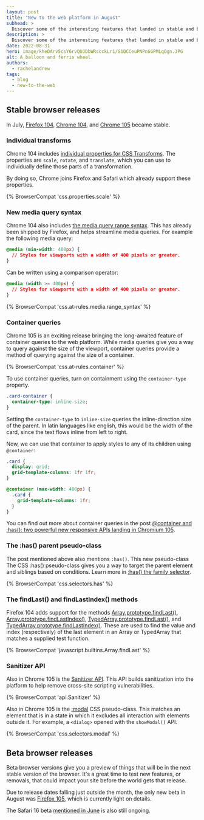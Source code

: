 ```yaml
---
layout: post
title: "New to the web platform in August"
subhead: >
  Discover some of the interesting features that landed in stable and beta web browsers during August 2022.
description: >
  Discover some of the interesting features that landed in stable and beta web browsers during August 2022.
date: 2022-08-31
hero: image/kheDArv5csY6rvQUJDbWRscckLr1/S1QCCeuPNPnSGPMLqOgn.JPG
alt: A balloon and ferris wheel.
authors:
  - rachelandrew
tags:
  - blog
  - new-to-the-web
---
```


## Stable browser releases

In July, [Firefox 104](https://developer.mozilla.org/docs/Mozilla/Firefox/Releases/104), [Chrome 104](https://developer.chrome.com/blog/new-in-chrome-104/), and [Chrome 105](https://developer.chrome.com/blog/new-in-chrome-105/) became stable.

### Individual transforms

Chrome 104 includes [individual properties for CSS Transforms](/css-individual-transform-properties/). The properties are `scale`, `rotate`, and `translate`, which you can use to individually define those parts of a transformation.

By doing so, Chrome joins Firefox and Safari which already support these properties.

{% BrowserCompat 'css.properties.scale' %}

### New media query syntax

Chrome 104 also includes [the media query range syntax](https://developer.chrome.com/blog/media-query-range-syntax/). This has already been shipped by Firefox, and helps streamline media queries. For example the following media query:

```css
@media (min-width: 400px) {
  // Styles for viewports with a width of 400 pixels or greater.
}
``` 

Can be written using a comparison operator:

```css
@media (width >= 400px) {
  // Styles for viewports with a width of 400 pixels or greater.
}
```

{% BrowserCompat 'css.at-rules.media.range_syntax' %}

### Container queries

Chrome 105 is an exciting release bringing the long-awaited feature of container queries to the web platform. While media queries give you a way to query against the size of the viewport, container queries provide a method of querying against the size of a container.

{% BrowserCompat 'css.at-rules.container' %}

To use container queries, turn on containment using the `container-type` property.

```css
.card-container {
  container-type: inline-size;
}
```

Setting the `container-type` to `inline-size` queries the inline-direction size of the parent. In latin languages like english, this would be the width of the card, since the text flows inline from left to right.

Now, we can use that container to apply styles to any of its children using `@container`:

```css
.card {
  display: grid;
  grid-template-columns: 1fr 1fr;
}

@container (max-width: 400px) {
  .card {
    grid-template-columns: 1fr;
  }
}
```

You can find out more about container queries in the post [@container and :has(): two powerful new responsive APIs landing in Chromium 105](https://developer.chrome.com/blog/has-with-cq-m105/).

### The :has() parent pseudo-class

The post mentioned above also mentions `:has()`. This new pseudo-class The CSS :has() pseudo-class gives you a way to target the parent element and siblings based on conditions. Learn more in [:has() the family selector](https://developer.chrome.com/blog/has-m105/).

{% BrowserCompat 'css.selectors.has' %}

### The findLast() and findLastIndex() methods

Firefox 104 adds support for the methods [Array.prototype.findLast()](https://developer.mozilla.org/docs/Web/JavaScript/Reference/Global_Objects/Array/findLast), 
[Array.prototype.findLastIndex()](https://developer.mozilla.org/docs/Web/JavaScript/Reference/Global_Objects/Array/findLastIndex), 
[TypedArray.prototype.findLast()](https://developer.mozilla.org/docs/Web/JavaScript/Reference/Global_Objects/TypedArray/findLast), and [TypedArray.prototype.findLastIndex()](https://developer.mozilla.org/docs/Web/JavaScript/Reference/Global_Objects/TypedArray/findLastIndex). These are used to find the value and index (respectively) of the last element in an Array or TypedArray that matches a supplied test function.

{% BrowserCompat 'javascript.builtins.Array.findLast' %}

### Sanitizer API

Also in Chrome 105 is the [Sanitizer API](https://developer.chrome.com/blog/new-in-chrome-105/#sanitizer-api). This API builds sanitization into the platform to help remove cross-site scripting vulnerabilities. 

{% BrowserCompat 'api.Sanitizer' %}

Also in Chrome 105 is the [:modal](https://developer.mozilla.org/docs/Web/CSS/:modal) CSS pseudo-class. This matches an element that is in a state in which it excludes all interaction with elements outside it. For example, a `<dialog>` opened with the `showModal()` API.

{% BrowserCompat 'css.selectors.modal' %}

## Beta browser releases

Beta browser versions give you a preview of things that will be in the next stable version of the browser. It's a great time to test new features, or removals, that could impact your site before the world gets that release.

Due to release dates falling just outside the month, the only new beta in August was [Firefox 105](https://developer.mozilla.org/docs/Mozilla/Firefox/Releases/105), which is currently light on details.

The Safari 16 beta [mentioned in June](/web-platform-06-2022/#safari-16-brings-several-key-features-to-the-browser) is also still ongoing. 
